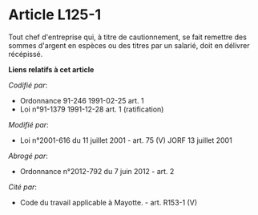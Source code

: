 # Article L125-1

Tout chef d'entreprise qui, à titre de cautionnement, se fait remettre des sommes d'argent en espèces ou des titres par un
salarié, doit en délivrer récépissé.

**Liens relatifs à cet article**

_Codifié par_:

  - Ordonnance 91-246 1991-02-25 art. 1
  - Loi n°91-1379 1991-12-28 art. 1 (ratification)

_Modifié par_:

  - Loi n°2001-616 du 11 juillet 2001 - art. 75 (V) JORF 13 juillet 2001

_Abrogé par_:

  - Ordonnance n°2012-792 du 7 juin 2012 - art. 2

_Cité par_:

  - Code du travail applicable à Mayotte. - art. R153-1 (V)
